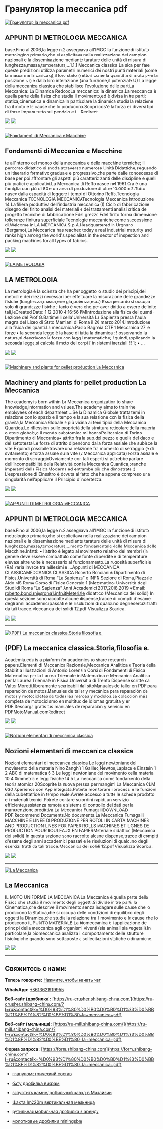 # Гранулятор la meccanica pdf

<a href="https://swt.shibang-china.com/?l=ru&img&k=%D0%93%D1%80%D0%B0%D0%BD%D1%83%D0%BB%D1%8F%D1%82%D0%BE%D1%80+la+meccanica+pdf" target="_blank">![Гранулятор la meccanica pdf](http://static.shibang-china.com/all-800x300/233.jpg)</a>

## APPUNTI DI METROLOGIA MECCANICA
base.Fino al 2006,la legge n.2 assegnava all'IMGC la funzione di istituto metrologico primario,che si esplicitava nella realizzazione dei campioni nazionali e la disseminazione mediante tarature delle unit&#224; di misura di lunghezza,massa,temperatura,…1.1.1 Meccanica classica La sica per fare queste predizioni utilizza parametri numerici dei nostri punti materiali (come la massa me la carica q),il loro stato (vettori come la quantit a di moto p~e la posizione ~r) e dalla loro interazione (una funzione,il potenziale U) La legge della meccanica classica che stabilisce l’evoluzione delle partiLa Meccanica: La Dinamica RedoocLa meccanica: la dinamica.La meccanica &#232; quella parte della fisica che studia il movimento,ed &#232; divisa in tre parti: statica,cinematica e dinamica.In particolare la dinamica studia la relazione fra il moto e le cause che lo producono.Scopri cos'&#232; la forza e i diversi tipi di forze.Impara tutto sul pendolo e i …Redirect


<a href="https://whatsapp.shibangsoft.com/WhatsApp.php" target="_blank" title="WhatsApp">![](http://static.shibang-china.com/icon/whatsapp.png)</a> <a href="https://swt.shibang-china.com/?l=ru&icon&k=%D0%93%D1%80%D0%B0%D0%BD%D1%83%D0%BB%D1%8F%D1%82%D0%BE%D1%80+la+meccanica+pdf" target="_blank">![](http://static.shibang-china.com/icon/chat-ru.png)</a>

---

<a href="https://swt.shibang-china.com/?l=ru&img&k=%D0%93%D1%80%D0%B0%D0%BD%D1%83%D0%BB%D1%8F%D1%82%D0%BE%D1%80+la+meccanica+pdf" target="_blank">![Fondamenti di Meccanica e Macchine](http://static.shibang-china.com/all-800x300/1211.jpg)</a>

## Fondamenti di Meccanica e Macchine
te all’interno del mondo della meccanica e delle macchine termiche; il percorso didattico si snoda attraverso numerose Unit&#224; Didattiche,seguendo un itinerario formativo graduale e progressivo,che parte dalle conoscenze di base per poi affrontare gli aspetti pi&#249; caratteriz zanti delle discipline e quelli pi&#249; pratici e applicativi.La Meccanica di Reffo nasce nel 1961.Ora &#232; una famiglia con pi&#249; di 80 e un area di produzione di oltre 10.000m 2.Tutto nasce dalla capacit&#224; di leggere i tempi di Ottorino Reffo.Tecnologia Meccanica TECNOLOGIA MECCANICATecnologia Meccanica Introduzione 14 La filiera produttiva dell’industria meccanica (I) Ciclo di fabbricazione disegno del finito analisi dei materiali e dei trattamenti analisi critica del progetto tecniche di fabbricazione Fdel grezzo Fdel finito forma dimensione tolleranze finitura superficiale Tecnologie meccaniche come successione di.Welcome in LA MECCANICA S.p.A.Headquartered in Urgnano (Bergamo),La Meccanica has reached today a real industrial maturity and ranks high among the world's specialists in the sector of inspection and packing machines for all types of fabrics.


<a href="https://whatsapp.shibangsoft.com/WhatsApp.php" target="_blank" title="WhatsApp">![](http://static.shibang-china.com/icon/whatsapp.png)</a> <a href="https://swt.shibang-china.com/?l=ru&icon&k=%D0%93%D1%80%D0%B0%D0%BD%D1%83%D0%BB%D1%8F%D1%82%D0%BE%D1%80+la+meccanica+pdf" target="_blank">![](http://static.shibang-china.com/icon/chat-ru.png)</a>

---

<a href="https://swt.shibang-china.com/?l=ru&img&k=%D0%93%D1%80%D0%B0%D0%BD%D1%83%D0%BB%D1%8F%D1%82%D0%BE%D1%80+la+meccanica+pdf" target="_blank">![LA METROLOGIA](http://static.shibang-china.com/all-800x300/266.jpg)</a>

## LA METROLOGIA
La metrologia &#232; la scienza che ha per oggetto lo studio dei princ&#236;pi,dei metodi e dei mezzi necessari per effettuare la misurazione delle grandezze fisiche (lunghezza,massa,energia,potenza,ecc.) Essa pertanto si occupa solo di grandezze fisiche ; tanto &#232; vero che,per aver diritto a essere definite tali,leCreated Date: 1 12 2010 4:16:56 PMIntroduzione alla fisica dei quanti&nbsp;&#0183;&#32;Lezione del Prof G.Battimelli della'Universit&#224; La Sapienza pressa l'aula magna del Liceo di Stato Mamiani di Roma il 20 marzo 2014.Introduzione alla fisica dei quanti.La meccanica.Paolo Bagnaia CTF 1 Meccanica 27 le forze • la seconda legge &#232; la base di tutta la dinamica : ! osservando la natura,si descrivono le forze con legg i matematiche; ! quindi,applicando la seconda legge,si calcola il moto dei corpi [ in sistemi inerziali !!! ]; • …


<a href="https://whatsapp.shibangsoft.com/WhatsApp.php" target="_blank" title="WhatsApp">![](http://static.shibang-china.com/icon/whatsapp.png)</a> <a href="https://swt.shibang-china.com/?l=ru&icon&k=%D0%93%D1%80%D0%B0%D0%BD%D1%83%D0%BB%D1%8F%D1%82%D0%BE%D1%80+la+meccanica+pdf" target="_blank">![](http://static.shibang-china.com/icon/chat-ru.png)</a>

---

<a href="https://swt.shibang-china.com/?l=ru&img&k=%D0%93%D1%80%D0%B0%D0%BD%D1%83%D0%BB%D1%8F%D1%82%D0%BE%D1%80+la+meccanica+pdf" target="_blank">![Machinery and plants for pellet production La Meccanica](http://static.shibang-china.com/all-800x300/126.jpg)</a>

## Machinery and plants for pellet production La Meccanica
The academy is born within La Meccanica organization to share knowledge,information and values.The academy aims to train the employees of each department …Se la Dinamica Globale tratta temi in relazione con lo spazio e il tempo e la sua relazione con la fisica della gravit&#224;,la Meccanica Globale &#232; pi&#249; vicina ai temi tipici della Meccanica Quantica.Le riflessioni sulle propriet&#224; della struttura reticolare della materia o etere globale,e il mondo subatomico mi hannoPolitecnico di Torino Dipartimento di Meccanica• attrito fra la sup.del pezzo e quella del dado e del sottotesta.Le forze di attrito dipendono dalla forza assiale che subisce la vite &#200; quindi possibile trovare una relazione fra momento di serraggio (e di svitamento) e forza assiale sulla vite (v.Meccanica applicata) Forza assiale e momento di serraggioOvviamente con tali esperti si potrebbe parlare dell’incompatibilit&#224; della Relativit&#224; con la Meccanica Quantica,branche imperanti della Fisica Moderna ed entrambe pi&#249; che dimostrate.:) L’espressione di Einsaltro &#232; dovuta al fatto che ha appena compreso una singolarit&#224; nell’applicare il Principio d’Incertezza.


<a href="https://whatsapp.shibangsoft.com/WhatsApp.php" target="_blank" title="WhatsApp">![](http://static.shibang-china.com/icon/whatsapp.png)</a> <a href="https://swt.shibang-china.com/?l=ru&icon&k=%D0%93%D1%80%D0%B0%D0%BD%D1%83%D0%BB%D1%8F%D1%82%D0%BE%D1%80+la+meccanica+pdf" target="_blank">![](http://static.shibang-china.com/icon/chat-ru.png)</a>

---

<a href="https://swt.shibang-china.com/?l=ru&img&k=%D0%93%D1%80%D0%B0%D0%BD%D1%83%D0%BB%D1%8F%D1%82%D0%BE%D1%80+la+meccanica+pdf" target="_blank">![APPUNTI DI METROLOGIA MECCANICA](http://static.shibang-china.com/all-800x300/1362.jpg)</a>

## APPUNTI DI METROLOGIA MECCANICA
base.Fino al 2006,la legge n.2 assegnava all'IMGC la funzione di istituto metrologico primario,che si esplicitava nella realizzazione dei campioni nazionali e la disseminazione mediante tarature delle unit&#224; di misura di lunghezza,massa,temperatura,…mento fondamentale della Meccanica delle Macchine.Infatti: • l’attrito &#232; legato al movimento relativo dei membri (in genere deve essere combattuto come fonte di perdite e di temperature elevate,altre volte &#232; necessario al funzionamento.La rugosit&#224; superﬁciale (Ra) varia invece tra millesimi e …Appunti di MECCANICA CLASSICAMECCANICA CLASSICA Roberto Bonciani∗ Dipartimento di Fisica,Universit&#224; di Roma “La Sapienza” e INFN Sezione di Roma,Piazzale Aldo M5 Roma Corso di Fisica Generale 1 (Matematica) Universit&#224; degli Studi di Roma “La Sapienza” Anni Accademici 2017,2018,2019 ∗Email: roberto.bonciani@roma1.infn.itMeteriale didattico (Meccanica dei solidi) In questa sezione sono raccolte alcune dispense,tracce di compiti d'esame degli anni accademici passati e le risoluzioni di qualcuno degli esercizi tratti da tali tracce.Meccanica dei solidi 12.pdf Visualizza Scarica.


<a href="https://whatsapp.shibangsoft.com/WhatsApp.php" target="_blank" title="WhatsApp">![](http://static.shibang-china.com/icon/whatsapp.png)</a> <a href="https://swt.shibang-china.com/?l=ru&icon&k=%D0%93%D1%80%D0%B0%D0%BD%D1%83%D0%BB%D1%8F%D1%82%D0%BE%D1%80+la+meccanica+pdf" target="_blank">![](http://static.shibang-china.com/icon/chat-ru.png)</a>

---

<a href="https://swt.shibang-china.com/?l=ru&img&k=%D0%93%D1%80%D0%B0%D0%BD%D1%83%D0%BB%D1%8F%D1%82%D0%BE%D1%80+la+meccanica+pdf" target="_blank">![(PDF) La meccanica classica.Storia,filosofia e.](http://static.shibang-china.com/all-800x300/1336.jpg)</a>

## (PDF) La meccanica classica.Storia,filosofia e.
Academia.edu is a platform for academics to share research papers.Elementi di Meccanica Razionale,Meccanica Analitica e Teoria della Stabilit a Illustrazioni di Antonio Lorenzin Corsi di Fondamenti di Fisica Matematica per la Laurea Triennale in Matematica e Meccanica Analitica per la Laurea Triennale in Fisica.Universit a di Trento Dispense scritte da Valter Moretti,liberamente scaricabili dal sitoManuales de taller en PDF para reparaci&#243;n de motos.Manuales de taller y mec&#225;nica para reparaci&#243;n de motos y motocicletas de todas las marcas y modelos.La colecci&#243;n m&#225;s completa de motociclismo en multitud de idiomas gratuita y en PDF.Descarga gratis tus manuales de reparaci&#243;n y servicio en PDFMotoManual.comRedirect


<a href="https://whatsapp.shibangsoft.com/WhatsApp.php" target="_blank" title="WhatsApp">![](http://static.shibang-china.com/icon/whatsapp.png)</a> <a href="https://swt.shibang-china.com/?l=ru&icon&k=%D0%93%D1%80%D0%B0%D0%BD%D1%83%D0%BB%D1%8F%D1%82%D0%BE%D1%80+la+meccanica+pdf" target="_blank">![](http://static.shibang-china.com/icon/chat-ru.png)</a>

---

<a href="https://swt.shibang-china.com/?l=ru&img&k=%D0%93%D1%80%D0%B0%D0%BD%D1%83%D0%BB%D1%8F%D1%82%D0%BE%D1%80+la+meccanica+pdf" target="_blank">![Nozioni elementari di meccanica classica](http://static.shibang-china.com/all-800x300/1069.jpg)</a>

## Nozioni elementari di meccanica classica
Nozioni elementari di meccanica classica Le leggi newtoniane del movimento della materia Nino Zangh`ı 1 Galileo,Newton,Laplace e Einstein 1 2 ABC di matematica 6 3 Le leggi newtoniane del movimento della materia 10 4 Simmetria e leggi ﬁsiche 14 5 La meccanica come fondamento della teoria atomica 20Scoprite la nuova pressa per mangimi La Meccanica CLM 630 Xperience con App integrata.Potrete monitorare i processi e le funzioni della cubettatrice in tempo reale.Avrete accesso a tutte le schede prodotto e i materiali tecnici.Potrete contare su ordini rapidi,un servizio efficiente,assistenza remota e sistema di controllo dei dati per la manutenzione predittiva.La Meccanica FumagalliDOWNLOAD PDF.Recommend Documents.No documents.La Meccanica Fumagalli MACCHINE E LINEE DI PRODUZIONE PER ROTOLI IN CARTA MACHINES AND PRODUCTION LINES FOR PAPER ROLLS MACHINES ET LIGNES DE PRODUCTION POUR ROULEAUX EN PAPIERMeteriale didattico (Meccanica dei solidi) In questa sezione sono raccolte alcune dispense,tracce di compiti d'esame degli anni accademici passati e le risoluzioni di qualcuno degli esercizi tratti da tali tracce.Meccanica dei solidi 12.pdf Visualizza Scarica.


<a href="https://whatsapp.shibangsoft.com/WhatsApp.php" target="_blank" title="WhatsApp">![](http://static.shibang-china.com/icon/whatsapp.png)</a> <a href="https://swt.shibang-china.com/?l=ru&icon&k=%D0%93%D1%80%D0%B0%D0%BD%D1%83%D0%BB%D1%8F%D1%82%D0%BE%D1%80+la+meccanica+pdf" target="_blank">![](http://static.shibang-china.com/icon/chat-ru.png)</a>

---

<a href="https://swt.shibang-china.com/?l=ru&img&k=%D0%93%D1%80%D0%B0%D0%BD%D1%83%D0%BB%D1%8F%D1%82%D0%BE%D1%80+la+meccanica+pdf" target="_blank">![La Meccanica](http://static.shibang-china.com/all-800x300/187.jpg)</a>

## La Meccanica
IL MOTO UNIFORME LA MECCANICA La Meccanica &#232; quella parte della Fisica che studia il movimento degli oggetti.Si divide in tre parti: la Cinematica,che descrive il movimento senza indagare sulle cause che lo producono la Statica,che si occupa delle condizioni di equilibrio degli oggetti la Dinamica,che studia la relazione tra il movimento e le cause che lo producono IL PUNTO MATERIALE.La biomeccanica &#232; l'applicazione dei principi della meccanica agli organismi viventi (sia animali sia vegetali).In particolare,la biomeccanica analizza il comportamento delle strutture fisiologiche quando sono sottoposte a sollecitazioni statiche o dinamiche.

<a href="https://whatsapp.shibangsoft.com/WhatsApp.php" target="_blank" title="WhatsApp">![](http://static.shibang-china.com/icon/whatsapp.png)</a> <a href="https://swt.shibang-china.com/?l=ru&icon&k=%D0%93%D1%80%D0%B0%D0%BD%D1%83%D0%BB%D1%8F%D1%82%D0%BE%D1%80+la+meccanica+pdf" target="_blank">![](http://static.shibang-china.com/icon/chat-ru.png)</a>

---
## Свяжитесь с нами:

**Теперь говорите:** [Нажмите, чтобы начать чат](https://swt.shibang-china.com?l=ru&contact&k=%D0%93%D1%80%D0%B0%D0%BD%D1%83%D0%BB%D1%8F%D1%82%D0%BE%D1%80+la+meccanica+pdf)

**WhatsApp:**  [+8613621919955](https://whatsapp.shibangsoft.com/WhatsApp.php)

**Веб-сайт (дробилка):** [https://ru-crusher.shibang-china.com/](https://ru-crusher.shibang-china.com/?l=ru&contact&k=%D0%93%D1%80%D0%B0%D0%BD%D1%83%D0%BB%D1%8F%D1%82%D0%BE%D1%80+la+meccanica+pdf)

**Веб-сайт (мельница):** [https://ru-mill.shibang-china.com/](https://ru-mill.shibang-china.com/?l=ru&contact&k=%D0%93%D1%80%D0%B0%D0%BD%D1%83%D0%BB%D1%8F%D1%82%D0%BE%D1%80+la+meccanica+pdf)

**Форма запроса:** [https://form.shibang-china.com](https://form.shibang-china.com?l=ru&contact&k=%D0%93%D1%80%D0%B0%D0%BD%D1%83%D0%BB%D1%8F%D1%82%D0%BE%D1%80+la+meccanica+pdf)

* [гранулометрический состав](../124/%D0%B3%D1%80%D0%B0%D0%BD%D1%83%D0%BB%D0%BE%D0%BC%D0%B5%D1%82%D1%80%D0%B8%D1%87%D0%B5%D1%81%D0%BA%D0%B8%D0%B9%20%D1%81%D0%BE%D1%81%D1%82%D0%B0%D0%B2.md)

* [бату дробилка викрам](../125/%D0%B1%D0%B0%D1%82%D1%83%20%D0%B4%D1%80%D0%BE%D0%B1%D0%B8%D0%BB%D0%BA%D0%B0%20%D0%B2%D0%B8%D0%BA%D1%80%D0%B0%D0%BC.md)

* [запустить камнедробильный завод в Малайзии](../125/%D0%B7%D0%B0%D0%BF%D1%83%D1%81%D1%82%D0%B8%D1%82%D1%8C%20%D0%BA%D0%B0%D0%BC%D0%BD%D0%B5%D0%B4%D1%80%D0%BE%D0%B1%D0%B8%D0%BB%D1%8C%D0%BD%D1%8B%D0%B9%20%D0%B7%D0%B0%D0%B2%D0%BE%D0%B4%20%D0%B2%20%D0%9C%D0%B0%D0%BB%D0%B0%D0%B9%D0%B7%D0%B8%D0%B8.md)

* [Шахта lm220m вертикальная мельница](../122/%D0%A8%D0%B0%D1%85%D1%82%D0%B0%20lm220m%20%D0%B2%D0%B5%D1%80%D1%82%D0%B8%D0%BA%D0%B0%D0%BB%D1%8C%D0%BD%D0%B0%D1%8F%20%D0%BC%D0%B5%D0%BB%D1%8C%D0%BD%D0%B8%D1%86%D0%B0.md)

* [рутильная мобильная дробилка в аренду](../122/%D1%80%D1%83%D1%82%D0%B8%D0%BB%D1%8C%D0%BD%D0%B0%D1%8F%20%D0%BC%D0%BE%D0%B1%D0%B8%D0%BB%D1%8C%D0%BD%D0%B0%D1%8F%20%D0%B4%D1%80%D0%BE%D0%B1%D0%B8%D0%BB%D0%BA%D0%B0%20%D0%B2%20%D0%B0%D1%80%D0%B5%D0%BD%D0%B4%D1%83.md)

* [молотковые дробилки miningsbm](../122/%D0%BC%D0%BE%D0%BB%D0%BE%D1%82%D0%BA%D0%BE%D0%B2%D1%8B%D0%B5%20%D0%B4%D1%80%D0%BE%D0%B1%D0%B8%D0%BB%D0%BA%D0%B8%20miningsbm.md)